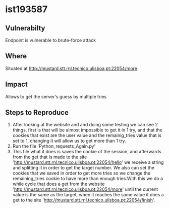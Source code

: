 # ist193587

## Vulnerabilty

Endpoint is vulnerable to brute-force attack

## Where

Situated at http://mustard.stt.rnl.tecnico.ulisboa.pt:22054/more

## Impact

Allows to get the server's guess by multiple tries

## Steps to Reproduce

1. After looking at the website and and doing some testing we can see 2 things, first is that will be almost impossible to get it in 1 try, and that the cookies that exist are the user value and the remainig_tries value that is set to 1, changing it will allow us to get more than 1 try.
2. Run the file 'Python_requests_Again.py' 
3. This file what it does is saves the cookie of the session, and afterwards from the get that is made to the site 'http://mustard.stt.rnl.tecnico.ulisboa.pt:22054/hello' we receive a string and splitting it in order to get the target number. We also can set the cookies that we saved in order to get more tries so we change the remaining_tries cookie to have more than enough tries.With this we do a while cycle that does a get from the website 'http://mustard.stt.rnl.tecnico.ulisboa.pt:22054/more' until the current value is the same as the target, when it reaches the same value it does a get to the site 'http://mustard.stt.rnl.tecnico.ulisboa.pt:22054/finish'.